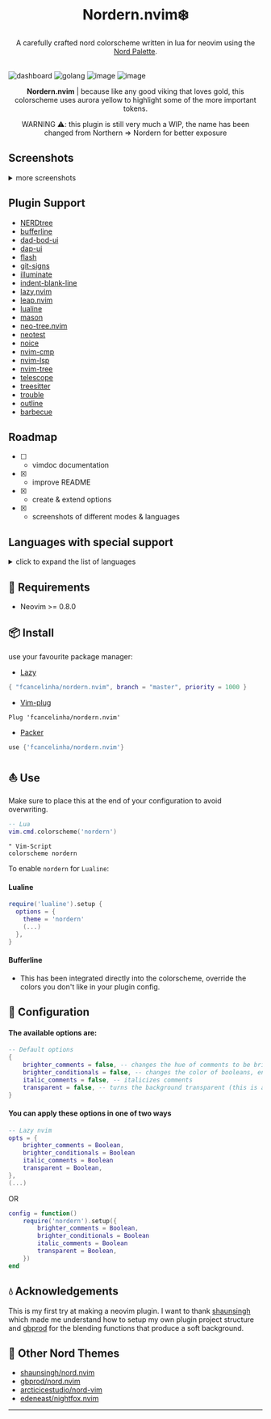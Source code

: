 <h1 align="center">
    Nordern.nvim❄️ 
</h1>

<div align="center">
    A carefully crafted nord colorscheme written in lua for neovim using the <a href="https://www.nordtheme.com/docs/colors-and-palettes">Nord Palette</a>.
<br></br>
</div>


![dashboard](https://github.com/user-attachments/assets/8bd142a5-6bd5-4c72-9564-7862aa677563)
![golang](https://github.com/user-attachments/assets/9b9cada4-5258-426c-93b9-1d9a4db3762e)
![image](https://github.com/user-attachments/assets/c8666ea2-48d4-43a2-b7d8-1ed3dbb509f7)
![image](https://github.com/user-attachments/assets/884f4339-ed3a-4ed1-a355-0afec8622d4d)

<div align="center">

**Nordern.nvim** | because like any good viking that loves gold, this colorscheme uses aurora yellow to highlight some of the more important tokens.
</div>

<div align="center">
    WARNING ⚠️: this plugin is still very much a WIP, the name has been changed from Northern => Nordern for better exposure
</div>

## Screenshots

<details>
  <summary>more screenshots</summary>

  **Info** the dark semicircle in the lower right corner is caused by manually resizing the WSL window, not the colorscheme

  ![image](https://github.com/user-attachments/assets/ef593df1-c450-4fe8-9543-69c62351ca98)
  ![image](https://github.com/user-attachments/assets/e5ada578-452c-48a5-b842-7bd56957d094)
  ![image](https://github.com/user-attachments/assets/089cdd28-8e3d-4be4-9eea-3c8ba7c12154)
  ![image](https://github.com/user-attachments/assets/25989b9a-dbb0-40bc-ba8d-5ce660a085de)

</details>

## Plugin Support

- [NERDtree](https://github.com/preservim/nerdtree)
- [bufferline](https://github.com/akinsho/bufferline.nvim)
- [dad-bod-ui](https://github.com/kristijanhusak/vim-dadbod-ui)
- [dap-ui](https://github.com/rcarriga/nvim-dap-ui)
- [flash](https://github.com/kristijanhusak/vim-dadbod-ui)
- [git-signs](https://github.com/lewis6991/gitsigns.nvim)
- [illuminate](https://github.com/RRethy/vim-illuminate)
- [indent-blank-line](https://github.com/lukas-reineke/indent-blankline.nvim)
- [lazy,nvim](https://github.com/folke/lazy.nvim)
- [leap.nvim](https://github.com/ggandor/leap.nvim)
- [lualine](https://github.comn/vim-lualine/lualine.nvim)
- [mason](https://github.com/williamboman/mason.nvim)
- [neo-tree.nvim](https://github.com/nvim-neo-tree/neo-tree.nvim)
- [neotest](https://github.com/nvim-neotest/neotest)
- [noice](https://github.com/folke/noice.nvim)
- [nvim-cmp](https://github.com/hrsh7th/nvim-cmp)
- [nvim-lsp](https://github.com/neovim/nvim-lspconfig)
- [nvim-tree](https://github.com/nvim-tree/nvim-tree.lua)
- [telescope](https://github.com/nvim-telescope/telescope.nvim)
- [treesitter](https://github.com/nvim-treesitter/nvim-treesitter)
- [trouble](https://github.com/folke/trouble.nvim)
- [outline](https://github.com/hedyhli/outline.nvim)
- [barbecue](https://github.com/utilyre/barbecue.nvim)

## Roadmap
 - [ ] - vimdoc documentation
 - [x] - improve README 
 - [x] - create & extend options
 - [x] - screenshots of different modes & languages

## Languages with special support
<details>
  <summary>click to expand the list of languages</summary>

  *missing languages will be supported upon popular request*

- [ ] - C
- [ ] - C++
- [ ] - JAVA
- [ ] - Python
- [ ] - Rust
- [x] - Bash
- [x] - CSS
- [x] - Gitconfig
- [x] - Go & (gomod, gosum)
- [x] - HTML
- [x] - HTTP
- [x] - JSON
- [x] - JSX
- [x] - Javascript
- [x] - Lua
- [x] - Markdown
- [x] - SQL
- [x] - TSX
- [x] - Toml
- [x] - Typescript
- [x] - Xml
- [x] - Yaml
- [x] - ZSH
- [x] - RobotFramework

</details>

## 🎐 Requirements

+ Neovim >= 0.8.0

## 📦 Install

use your favourite package manager:

- [Lazy](https://github.com/folke/lazy.nvim)
```lua
{ "fcancelinha/nordern.nvim", branch = "master", priority = 1000 }
```

- [Vim-plug](https://github.com/junegunn/vim-plug)
```vim
Plug 'fcancelinha/nordern.nvim'
```

- [Packer](https://github.com/wbthomason/packer.nvim)
```lua
use {'fcancelinha/nordern.nvim'}
```

## ⛵ Use

Make sure to place this at the end of your configuration to avoid overwriting.

```lua
-- Lua
vim.cmd.colorscheme('nordern')
```
```vim
" Vim-Script
colorscheme nordern
```

To enable `nordern` for `Lualine`:

#### Lualine

```lua
require('lualine').setup {
  options = {
    theme = 'nordern'
    (...)
  },
}
```

#### Bufferline

- This has been integrated directly into the colorscheme, override the colors you don't like in your plugin config.

## 🔧 Configuration

#### The available options are:

```lua
-- Default options
{
    brighter_comments = false, -- changes the hue of comments to be brighter and easier to read.
    brighter_conditionals = false, -- changes the color of booleans, enums and readonly to aurora yellow from light blue.
    italic_comments = false, -- italicizes comments
    transparent = false, -- turns the background transparent (this is a WIP and there might be inconsistencies)
}
```

#### You can apply these options in one of two ways

```lua
-- Lazy nvim
opts = {
    brighter_comments = Boolean,
    brighter_conditionals = Boolean
    italic_comments = Boolean
    transparent = Boolean,
},
(...)
```

OR

```lua
config = function()
    require('nordern').setup({
        brighter_comments = Boolean,
        brighter_conditionals = Boolean
        italic_comments = Boolean
        transparent = Boolean,
    })
end
```

## 💧 Acknowledgements

This is my first try at making a neovim plugin. I want to thank [shaunsingh](https://github.com/shaunsingh) which made me understand how to setup my own plugin project structure and [gbprod](https://github.com/gbprod) for the blending functions that produce a soft background.
 
## 🌊 Other Nord Themes

- [shaunsingh/nord.nvim](https://github.com/shaunsingh/nord.nvim)
- [gbprod/nord.nvim](https://github.com/gbprod/nord.nvim)
- [arcticicestudio/nord-vim](https://github.com/arcticicestudio/nord-vim)
- [edeneast/nightfox.nvim](https://github.com/EdenEast/nightfox.nvim)

----------------------------------------------------------------------------------------------------------------------
